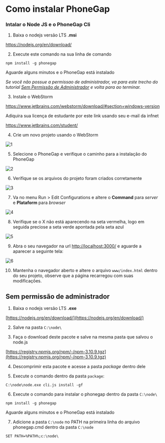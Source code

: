 # Como instalar PhoneGap

### Intalar o Node JS e o PhoneGap Cli

1. Baixa o nodejs versão LTS **.msi**

  https://nodejs.org/en/download/

2. Execute este comando na sua linha de comando
  ```
  npm install -g phonegap
  ```
  Aguarde alguns minutos e o PhoneGap está instalado

*Se você não possue a permissao de administrador, va para este trecho do tutorial [Sem Permissão de Administrador](#sem-permissão-de-administrador) e volta para ao terminar.*

3. Instale o WebStorm

  https://www.jetbrains.com/webstorm/download/#section=windows-version
  
  Adiquira sua licença de estudante por este link usando seu e-mail da infnet
  
  https://www.jetbrains.com/student/

4. Crie um novo projeto usando o WebStorm

  ![1](https://github.com/ebertti/phonegap-aula/blob/master/imagens/Screenshot_1.png?raw=true)
  
5. Selecione o PhoneGap e verifique o caminho para a instalação do PhoneGap

  ![2](https://github.com/ebertti/phonegap-aula/blob/master/imagens/Screenshot_2.png?raw=true)
  
6. Verifique se os arquivos do projeto foram criados corretamente

  ![3](https://github.com/ebertti/phonegap-aula/blob/master/imagens/Screenshot_3.png?raw=true)
  
7. Va no menu Run > Edit Configurations e altere o **Command** para *server* e **Plataform** para *browser*

  ![4](https://github.com/ebertti/phonegap-aula/blob/master/imagens/Screenshot_4.png?raw=true)
  
8. Verifique se o X não está aparecendo na seta vermelha, logo em seguida preciose a seta verde apontada pela seta azul

  ![5](https://github.com/ebertti/phonegap-aula/blob/master/imagens/Screenshot_5.png?raw=true)

9. Abra o seu navegador na url [http://localhost:3000/](http://localhost:3000/) e aguarde a aparecer a seguinte tela:

  ![6](https://github.com/ebertti/phonegap-aula/blob/master/imagens/Screenshot_6.png?raw=true)

10. Mantenha o navegador aberto e altere o arquivo `www/index.html` dentro do seu projeto, observe que a página recarregou com suas modificações.




## Sem permissão de administrador

1. Baixa o nodejs versão LTS **.exe**

  [https://nodejs.org/en/download/](https://nodejs.org/en/download/)
  
2. Salve na pasta `C:\node\`

3. Faça o download deste pacote e salve na mesma pasta que salvou o node.js

  [https://registry.npmjs.org/npm/-/npm-3.10.9.tgz](https://registry.npmjs.org/npm/-/npm-3.10.9.tgz)
  
4. Descomprimir esta pacote e acesse a pasta *package* dentro dele

5. Execute o comando dentro da pasta `package`:

  ```
  C:\node\node.exe cli.js install -gf
  ```
  
6. Execute o comando para instalar o phonegap dentro da pasta `C:\node\`

  ```
  npm install -g phonegap
  ```
  Aguarde alguns minutos e o PhoneGap está instalado

7. Adicione a pasta `C:\node` no PATH na primeira linha do arquivo phonegap.cmd dentro da pasta `C:\node`

  ```
  SET PATH=%PATH%;c:\node\ 
  ```
